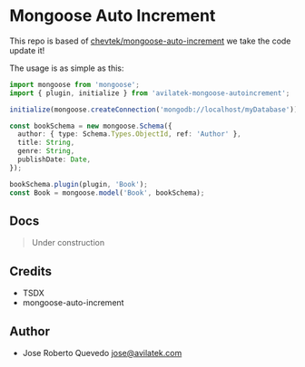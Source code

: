 # Mongoose Auto Increment

This repo is based of [chevtek/mongoose-auto-increment](https://github.com/chevtek/mongoose-auto-increment) we take the code update it!

The usage is as simple as this:

```ts
import mongoose from 'mongoose';
import { plugin, initialize } from 'avilatek-mongoose-autoincrement';

initialize(mongoose.createConnection('mongodb://localhost/myDatabase'));

const bookSchema = new mongoose.Schema({
  author: { type: Schema.Types.ObjectId, ref: 'Author' },
  title: String,
  genre: String,
  publishDate: Date,
});

bookSchema.plugin(plugin, 'Book');
const Book = mongoose.model('Book', bookSchema);
```

## Docs

> Under construction

## Credits

- TSDX
- mongoose-auto-increment

## Author

- Jose Roberto Quevedo <jose@avilatek.com>
